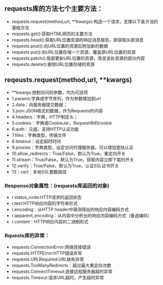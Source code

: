 ## requests库的方法七个主要方法：

 - requests.request(method,url, **kwargs):构造一个请求，支撑以下各方法的基础方法
 - requests.get():获取HTML网页的主要方法
 - requests.head():获取URL位置资源的响应消息报告，即获取头部消息
 - requests.post():向URL位置的资源后附加新的数据
 - requests.put():向URL位置存储一个资源，覆盖原URL位置的资源
 - requests.patch():局部更新URL位置的资源，改变该处资源的部分内容
 - requests.delete():删除URL位置存储的资源

## reqeusts.request(method,url, **kwargs)
 - **kwargs:控制访问的参数，均为可选项
 - 1.params:字典或字节序列，作为参数增加到url
 - 2.data：向服务器提交数据；
 - 3.json:JSON格式的数据，作为Requests的内容
 - 4.headers：字典，HTTP制定头；
 - 5.cookies：字典或CookieJar，Request中的cookie
 - 6.auth：元组，支持HTTP认证功能
 - 7.files：字典类型，传输文件
 - 8.timeout：设定超时时间
 - 9.proxies：字典类型，设定访问代理服务器，可以增加登陆认证
 - 10.allow_redirects：True/False，默认为True，重定向开关
 - 11.stream：True/False，默认为True，获取内容立即下载的开关
 - 12.verify：True/False，默认为True，认证SSL证书开关
 - 13：cert：本地SSL整数路径

### Response对象属性：(requests库返回的对象)
 - r.status_code:HTTP请求的返回状态
 - r.text:HTTP响应内容的字符串形式
 - r.encoding：从HTTP header中猜测得出的响应内容编码方式
 - r.apparent_encoding：从内容中分析出的响应内容编码方式（备选编码）
 - r.content：HTTP响应内容的二进制形式

### Rquests库的异常：
 - requests.ConnectionError:网络连接错误
 - requests.HTTPError:HTTP错误异常
 - requests.URLRequired:URL缺失异常
 - requests.TooManyRedirects：超过最大重定向次数
 - requests.ConnectTimeout:连接远程服务器超时异常
 - requests.Timeout:请求URL超时，产生超时异常
